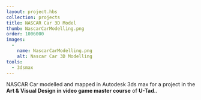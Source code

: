 ```yaml
---
layout: project.hbs
collection: projects
title: NASCAR Car 3D Model
thumb: NascarCarModelling.png
order: 1006000
images:
  -
    name: NascarCarModelling.png
    alt: Nascar Car 3D Modelling
tools:
  - 3dsmax
---
```


NASCAR Car modelled and mapped in Autodesk 3ds max for a project in the **Art & Visual Design in video game master course** of **U-Tad**..
